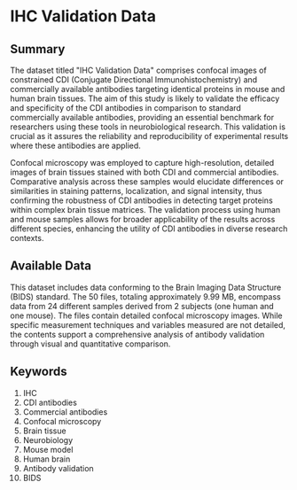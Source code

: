 # IHC Validation Data

## Summary

The dataset titled "IHC Validation Data" comprises confocal images of constrained CDI (Conjugate Directional Immunohistochemistry) and commercially available antibodies targeting identical proteins in mouse and human brain tissues. The aim of this study is likely to validate the efficacy and specificity of the CDI antibodies in comparison to standard commercially available antibodies, providing an essential benchmark for researchers using these tools in neurobiological research. This validation is crucial as it assures the reliability and reproducibility of experimental results where these antibodies are applied.

Confocal microscopy was employed to capture high-resolution, detailed images of brain tissues stained with both CDI and commercial antibodies. Comparative analysis across these samples would elucidate differences or similarities in staining patterns, localization, and signal intensity, thus confirming the robustness of CDI antibodies in detecting target proteins within complex brain tissue matrices. The validation process using human and mouse samples allows for broader applicability of the results across different species, enhancing the utility of CDI antibodies in diverse research contexts.

## Available Data

This dataset includes data conforming to the Brain Imaging Data Structure (BIDS) standard. The 50 files, totaling approximately 9.99 MB, encompass data from 24 different samples derived from 2 subjects (one human and one mouse). The files contain detailed confocal microscopy images. While specific measurement techniques and variables measured are not detailed, the contents support a comprehensive analysis of antibody validation through visual and quantitative comparison.

## Keywords

1. IHC
2. CDI antibodies
3. Commercial antibodies
4. Confocal microscopy
5. Brain tissue
6. Neurobiology
7. Mouse model
8. Human brain
9. Antibody validation
10. BIDS

